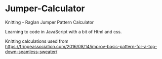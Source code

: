 # Jumper-Calculator
Knitting - Raglan Jumper Pattern Calculator

Learning to code in JavaScript with a bit of Html and css.

Knitting calculations used from https://fringeassociation.com/2016/08/14/improv-basic-pattern-for-a-top-down-seamless-sweater/ 

